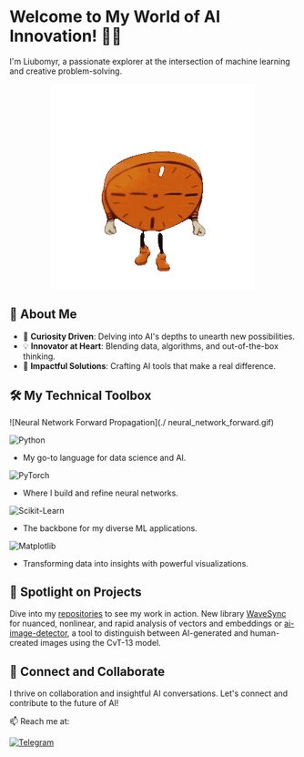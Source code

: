 # Welcome to My World of AI Innovation! 👋🌐

I'm Liubomyr, a passionate explorer at the intersection of machine learning and creative problem-solving.

<p align="center">
  <img src="./miss_minutes.gif" alt="Miss Minutes Greeting"/>
</p>

## 🧐 About Me

- 🌱 **Curiosity Driven**: Delving into AI's depths to unearth new possibilities.
- 💡 **Innovator at Heart**: Blending data, algorithms, and out-of-the-box thinking.
- 🎯 **Impactful Solutions**: Crafting AI tools that make a real difference.

## 🛠️ My Technical Toolbox

![Neural Network Forward Propagation](./ neural_network_forward.gif)

![Python](https://img.shields.io/badge/Python-3776AB?style=for-the-badge&logo=python&logoColor=white)
- My go-to language for data science and AI.

![PyTorch](https://img.shields.io/badge/PyTorch-%23EE4C2C.svg?&style=for-the-badge&logo=PyTorch&logoColor=white)
- Where I build and refine neural networks.

![Scikit-Learn](https://img.shields.io/badge/scikit_learn-F7931E?style=for-the-badge&logo=scikit-learn&logoColor=white)
- The backbone for my diverse ML applications.
  
![Matplotlib](https://img.shields.io/badge/Matplotlib-11557C?style=for-the-badge&logo=matplotlib&logoColor=white)
- Transforming data into insights with powerful visualizations.

## 🌟 Spotlight on Projects

Dive into my [repositories](https://github.com/guyfloki?tab=repositories) to see my work in action. New library [WaveSync](https://github.com/guyfloki/wavesync) for nuanced, nonlinear, and rapid analysis of vectors and embeddings or [ai-image-detector](https://github.com/guyfloki/ai-image-detector), a tool to distinguish between AI-generated and human-created images using the CvT-13 model.



## 🤝 Connect and Collaborate

I thrive on collaboration and insightful AI conversations. Let's connect and contribute to the future of AI!

📫 Reach me at:  

<a href="https://t.me/AGI_person">
    <img src="https://upload.wikimedia.org/wikipedia/commons/8/82/Telegram_logo.svg" width="50" height="50" alt="Telegram"/>
</a>
